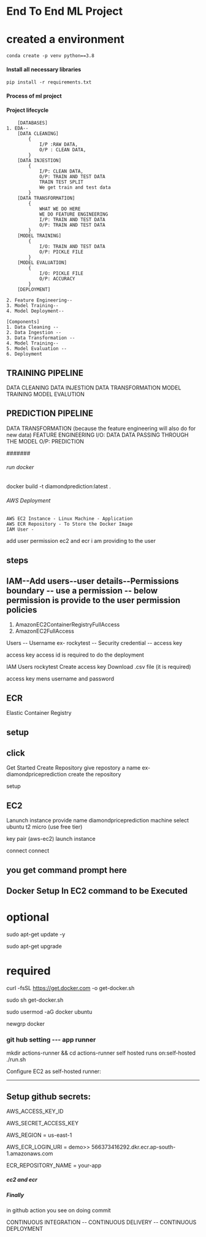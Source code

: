 # End To End ML Project

# created a environment

```
conda create -p venv python==3.8
```

#### Install all necessary libraries
```
pip install -r requirements.txt
```


#### Process of ml project
#### Project lifecycle
```
    [DATABASES]
1. EDA--
    [DATA CLEANING] 
        { 
            I/P :RAW DATA, 
            O/P : CLEAN DATA,
        }   
    [DATA INJESTION]
        {
            I/P: CLEAN DATA,
            O/P: TRAIN AND TEST DATA 
            TRAIN TEST SPLIT
            We get train and test data
        }
    [DATA TRANSFORMATION]
        {
            WHAT WE DO HERE
            WE DO FEATURE ENGINEERING
            I/P: TRAIN AND TEST DATA
            O/P: TRAIN AND TEST DATA
        }
    [MODEL TRAINING]
        {
            I/O: TRAIN AND TEST DATA
            O/P: PICKLE FILE
        }
    [MODEL EVALUATION]
        {
            I/O: PICKLE FILE
            O/P: ACCURACY
        }
    [DEPLOYMENT]

2. Feature Engineering--
3. Model Training--
4. Model Deployment--

[Components]
1. Data Cleaning -- 
2. Data Ingestion -- 
3. Data Transformation -- 
4. Model Training-- 
5. Model Evaluation -- 
6. Deployment
```







TRAINING PIPELINE
-----------------
DATA CLEANING
DATA INJESTION
DATA TRANSFORMATION
MODEL TRAINING
MODEL EVALUTION

PREDICTION PIPELINE
--------------------
DATA TRANSFORMATION (because the feature engineering will also do for new data)
FEATURE ENGINEERING
I/O: DATA
    DATA PASSING THROUGH THE MODEL
O/P: PREDICTION



#######


###### run docker
docker build -t diamondprediction:latest .


###### AWS Deployment
```
AWS EC2 Instance - Linux Machine - Application
AWS ECR Repository - To Store the Docker Image
IAM User - 
```
add user
permission ec2 and ecr i am providing to the user

steps
------
IAM--Add users--user details--Permissions boundary -- use a permission -- below permission is provide to the user
permission policies
-------------------------
1. AmazonEC2ContainerRegistryFullAccess
2. AmazonEC2FullAccess

Users -- Username ex- rockytest -- Security credential 
        -- access key 

access key 
access id 
is required to do the deployment

IAM
Users
rockytest
Create access key
Download .csv file (it is required)

access key mens username and password



ECR
----
Elastic Container Registry

setup
------

click 
-----------
Get Started
Create Repository
give repostory a name ex- diamondpriceprediction
create the repository


setup

EC2 
----
Lanunch instance
provide name diamondpriceprediction
machine select ubuntu
t2 micro (use free tier)


key pair (aws-ec2)
launch instance

connect 
connect 

you get command prompt here
-----------------------------

Docker Setup In EC2 command to be Executed
-------------------------------------------
# optional 
sudo apt-get update -y

sudo apt-get upgrade

# required
curl -fsSL https://get.docker.com -o get-docker.sh

sudo sh get-docker.sh

sudo usermod -aG docker ubuntu

newgrp docker


### git hub setting --- app runner 
mkdir actions-runner && cd actions-runner
self hosted 
runs on:self-hosted
./run.sh


Configure EC2 as self-hosted runner:

-----------------------
Setup github secrets:
-----------------------
AWS_ACCESS_KEY_ID

AWS_SECRET_ACCESS_KEY

AWS_REGION = us-east-1

AWS_ECR_LOGIN_URI = demo>> 566373416292.dkr.ecr.ap-south-1.amazonaws.com

ECR_REPOSITORY_NAME = your-app

##### ec2 and ecr


##### Finally
in github action you see on doing commit

CONTINUOUS INTEGRATION -- CONTINUOUS DELIVERY -- CONTINUOUS DEPLOYMENT
